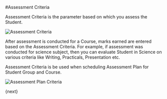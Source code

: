 <!-- add-breadcrumbs -->
#Assessment Criteria

Assessment Criteria is the parameter based on which you assess the Student.

<img class="screenshot" alt="Assessment Criteria" src="{{docs_base_url}}/assets/img/schools/assessment/assessment-criteria.png">

After assessment is conducted for a Course, marks earned are entered based on the Assessment Criteria. For example, if assessment was conducted for science subject, then you can evaluate Student in Science on various criteria like Writing, Practicals, Presentation etc.

Assessment Criteria is be used when scheduling Assessment Plan for Student Group and Course.

<img class="screenshot" alt="Assessment Plan Criteria" src="{{docs_base_url}}/assets/img/schools/assessment/assessment-plan-criteria.png">

{next}